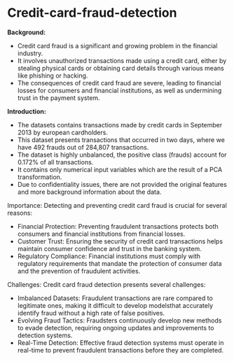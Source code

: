 # Credit-card-fraud-detection

**Background:**

- Credit card fraud is a significant and growing problem in the financial industry. 
- It involves unauthorized transactions made using a credit card, either by stealing physical cards or obtaining card details through various means like phishing or hacking. 
- The consequences of credit card fraud are severe, leading to financial losses for consumers and financial institutions, as well as undermining trust in the payment system.

**Introduction:**

- The datasets contains transactions made by credit cards in September 2013 by european cardholders.
- This dataset presents transactions that occurred in two days, where we have 492 frauds out of 284,807 transactions.
- The dataset is highly unbalanced, the positive class (frauds) account for 0.172% of all transactions.
- It contains only numerical input variables which are the result of a PCA transformation.
- Due to confidentiality issues, there are not provided the original features and more background information about the data.
  


 Importance: Detecting and preventing credit card fraud is crucial for several reasons:
- Financial Protection: Preventing fraudulent transactions protects both consumers and financial institutions from financial losses.
- Customer Trust: Ensuring the security of credit card transactions helps maintain consumer confidence and trust in the banking system.
- Regulatory Compliance: Financial institutions must comply with regulatory requirements that mandate the protection of consumer data and the prevention of fraudulent activities.

Challenges: Credit card fraud detection presents several challenges:
- Imbalanced Datasets: Fraudulent transactions are rare compared to legitimate ones, making it difficult to develop modelsthat accurately identify fraud without a high rate of false positives.
- Evolving Fraud Tactics: Fraudsters continuously develop new methods to evade detection, requiring ongoing updates and improvements to detection systems.
- Real-Time Detection: Effective fraud detection systems must operate in real-time to prevent fraudulent transactions before they are completed.

